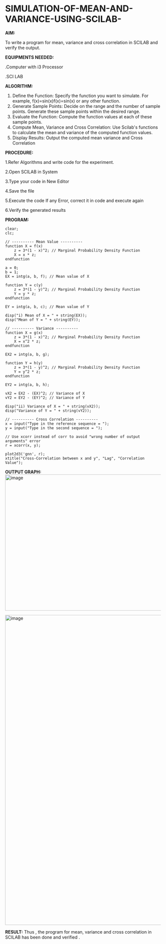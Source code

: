 # SIMULATION-OF-MEAN-AND-VARIANCE-USING-SCILAB-
__AIM:__

To write a program for mean, variance and cross correlation in SCILAB and verify the output. 

__EQUIPMENTS NEEDED:__

.Computer with i3 Processor 

.SCI LAB 

__ALGORITHM:__

1. Define the Function: Specify the function you want to simulate. For example, 
f(x)=sin⁡(x)f(x)=sin(x) or any other function. 
2. Generate Sample Points: Decide on the range and the number of sample points. Generate 
these sample points within the desired range. 
3. Evaluate the Function: Compute the function values at each of these sample points. 
4. Compute Mean, Variance and Cross Correlation: Use Scilab's functions to calculate the 
mean and variance of the computed function values. 
5. Display Results: Output the computed mean variance and Cross Correlation 

__PROCEDURE:__ 

1.Refer Algorithms and write code for the experiment. 

2.Open SCILAB in System 

3.Type your code in New Editor 

4.Save the file 

5.Execute the code If any Error, correct it in code and execute again 
  
6.Verify the generated results

__PROGRAM:__
```
clear;
clc;

// ---------- Mean Value ----------
function X = f(x)
    z = 3*(1 - x)^2; // Marginal Probability Density Function 
    X = x * z;
endfunction

a = 0;
b = 1;
EX = intg(a, b, f); // Mean value of X 

function Y = c(y)
    z = 3*(1 - y)^2; // Marginal Probability Density Function 
    Y = y * z;
endfunction

EY = intg(a, b, c); // Mean value of Y 

disp("i) Mean of X = " + string(EX));
disp("Mean of Y = " + string(EY));

// ---------- Variance ----------
function X = g(x)
    z = 3*(1 - x)^2; // Marginal Probability Density Function 
    X = x^2 * z;
endfunction

EX2 = intg(a, b, g);

function Y = h(y)
    z = 3*(1 - y)^2; // Marginal Probability Density Function 
    Y = y^2 * z;
endfunction

EY2 = intg(a, b, h);

vX2 = EX2 - (EX)^2; // Variance of X 
vY2 = EY2 - (EY)^2; // Variance of Y 

disp("ii) Variance of X = " + string(vX2));
disp("Variance of Y = " + string(vY2));

// ---------- Cross Correlation ----------
x = input("Type in the reference sequence = ");
y = input("Type in the second sequence = ");

// Use xcorr instead of corr to avoid "wrong number of output arguments" error
r = xcorr(x, y);

plot2d3('gnn', r);
xtitle("Cross-Correlation between x and y", "Lag", "Correlation Value");
```
__OUTPUT GRAPH:__
<img width="812" height="440" alt="image" src="https://github.com/user-attachments/assets/f67e2568-3b56-4150-8396-d38bd21656cc" />

<img width="1916" height="1002" alt="image" src="https://github.com/user-attachments/assets/9de53355-f6ad-4272-88c1-4d51153d6b6e" />

__RESULT:__
Thus , the program for mean, variance and cross correlation in SCILAB has been done and verified .
